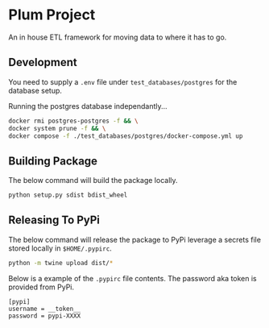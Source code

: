 # Plum Project

An in house ETL framework for moving data to where it has to go.

## Development

You need to supply a `.env` file under `test_databases/postgres` for the database setup.

Running the postgres database independantly...

```sh
docker rmi postgres-postgres -f && \
docker system prune -f && \
docker compose -f ./test_databases/postgres/docker-compose.yml up
```
## Building Package

The below command will build the package locally.

```sh
python setup.py sdist bdist_wheel
```

## Releasing To PyPi

The below command will release the package to PyPi leverage a secrets file stored locally in `$HOME/.pypirc`.

```sh
python -m twine upload dist/*
```

Below is a example of the `.pypirc` file contents. The password aka token is provided from PyPi.

```
[pypi]
username = __token__
password = pypi-XXXX
```